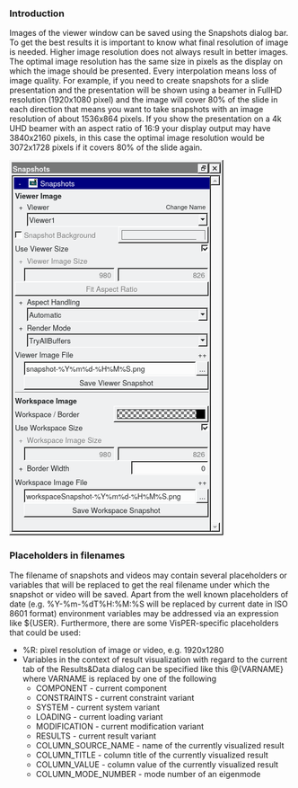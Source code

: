 ### Introduction

Images of the viewer window can be saved using the Snapshots dialog bar.
To get the best results it is important to know what final resolution of image is needed. 
Higher image resolution does not always result in better images. 
The optimal image resolution has the same size in pixels as the display on which the image should be presented. 
Every interpolation means loss of image quality. For example, if you need to create snapshots for a slide presentation 
and the presentation will be shown using a beamer in FullHD resolution (1920x1080 pixel) and the image will cover 80% of the slide 
in each direction that means you want to take snapshots with an image resolution of about 1536x864 pixels. 
If you show the presentation on a 4k UHD beamer with an aspect ratio of 16:9 your display output may have 3840x2160 pixels, 
in this case the optimal image resolution would be 3072x1728 pixels if it covers 80% of the slide again.

![Snapshots Dialog Bar](snapshots_db.png "Snapshots Dialog Bar")

### Placeholders in filenames

The filename of snapshots and videos may contain several placeholders or variables that will be replaced to get the real filename 
under which the snapshot or video will be saved.
Apart from the well known placeholders of date (e.g. %Y-%m-%dT%H:%M:%S will be replaced by current date in ISO 8601 format) 
environment variables may be addressed via an expression like ${USER}.
Furthermore, there are some VisPER-specific placeholders that could be used:

* %R: pixel resolution of image or video, e.g. 1920x1280
* Variables in the context of result visualization with regard to the current tab of the Results&Data dialog can be specified like this
@{VARNAME} where VARNAME is replaced by one of the following
   - COMPONENT - current component
   - CONSTRAINTS - current constraint variant
   - SYSTEM - current system variant
   - LOADING - current loading variant
   - MODIFICATION - current modification variant
   - RESULTS - current result variant
   - COLUMN_SOURCE_NAME - name of the currently visualized result
   - COLUMN_TITLE - column title of the currently visualized result
   - COLUMN_VALUE - column value of the currently visualized result
   - COLUMN_MODE_NUMBER - mode number of an eigenmode
